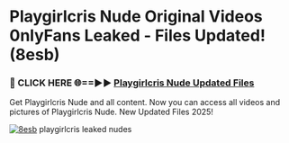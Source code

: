 # Playgirlcris Nude Original Videos 0nlyFans Leaked - Files Updated! (8esb)

<h3>🔴 CLICK HERE 🌐==►► <a href="https://tinyurl.com/52m3yx9h" rel="nofollow">Playgirlcris Nude Updated Files</a></h3>

Get Playgirlcris Nude and all content. Now you can access all videos and pictures of Playgirlcris Nude. New Updated Files 2025!

[![8esb](https://i.imgur.com/TnHtlc8.gif)](https://tinyurl.com/52m3yx9h)
playgirlcris leaked nudes